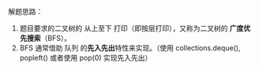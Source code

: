 解题思路：

1. 题目要求的二叉树的 从上至下 打印（即按层打印），又称为二叉树的 **广度优先搜索**（BFS）。
2. BFS 通常借助 队列 的**先入先出**特性来实现。（使用 collections.deque(), popleft() 或者使用 pop(0) 实现先入先出）
